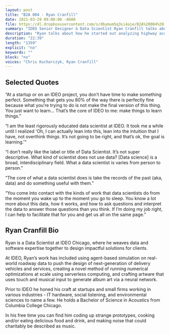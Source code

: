 ```yaml
---
layout: post
title: "B2A 004 - Ryan Cranfill"
date: 2021-03-29 09:00:00 -0600
file: https://dl.dropboxusercontent.com/s/dbymum5q3si4aje/B2A%20004%20-%20Ryan%20Cranfill.mp3
summary: "IDEO Senior Designer & Data Scientist Ryan Cranfill talks about his path to data science through acoustic design, environmental impact studies, and the Twitter firehose."
description: "Ryan talks about how he started out analyzing highway acoustics and ended up a data scientist."
duration: "22:39" 
length: "1359"
explicit: "no" 
keywords: ""
block: "no" 
voices: "Chris Kucharczyk, Ryan Cranfill"
---
```


## Selected Quotes

“At a startup or on an IDEO project, you don’t have time to make something perfect. Something that gets you 80% of the way there is perfectly fine because what you’re trying to do is not make the final version of this thing. You just want to learn… That’s the core of IDEO to me: make things to learn things.”

“I am the least rigorously educated data scientist at IDEO. It took me a while until I realized 'Oh, I can actually lean into this, lean into the intuition that I have, not overthink things. It’s not going to be right, and that’s ok, the goal is learning.'”

“I don’t really like the label or title of Data Scientist. It’s not super descriptive. What kind of scientist does not use data? [Data science] is a broad, interdisciplinary field. What a data scientist is varies from person to person.”

“The core of what a data scientist does is take the records of the past (aka, data) and do something useful with them.”

“You come into contact with the kinds of work that data scientists do from the moment you wake up to the moment you go to sleep. You know a lot more about this data, how it works, and how to ask questions and interpret the data to answer those questions than you think. If I’m doing my job right, I can help to facilitate that for you and get us all on the same page.”

## Ryan Cranfill Bio

Ryan is a Data Scientist at IDEO Chicago, where he weaves data and software expertise together to design impactful solutions for clients.

At IDEO, Ryan’s work has included using agent-based simulation on real-world roadway data to push the design of next-generation of delivery vehicles and services, creating a novel method of running numerical optimizations at scale using serverless computing, and crafting artware that uses touch and musical input to generate album art via a neural network.

Prior to IDEO he honed his craft at startups and small firms working in various industries - IT hardware, social listening, and environmental sciences to name a few. He holds a Bachelor of Science in Acoustics from Columbia College Chicago.

In his free time you can find him coding up strange prototypes, cooking and/or eating delicious food and drink, and making noise that could charitably be described as music.


